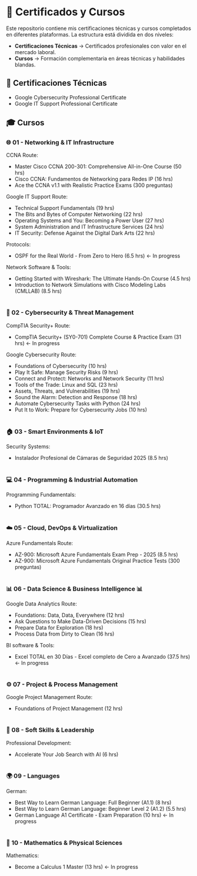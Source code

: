 # 📂 Certificados y Cursos

Este repositorio contiene mis certificaciones técnicas y cursos completados en diferentes plataformas.
La estructura está dividida en dos niveles:  
- **Certificaciones Técnicas** → Certificados profesionales con valor en el mercado laboral.  
- **Cursos** → Formación complementaria en áreas técnicas y habilidades blandas.


## 🏅 Certificaciones Técnicas
- Google Cybersecurity Professional Certificate  
- Google IT Support Professional Certificate


## 🎓 Cursos

### 🌐 01 - Networking & IT Infrastructure

CCNA Route:
  - Master Cisco CCNA 200-301: Comprehensive All-in-One Course (50 hrs)
  - Cisco CCNA: Fundamentos de Networking para Redes IP (16 hrs)
  - Ace the CCNA v1.1 with Realistic Practice Exams (300 preguntas)
    
Google IT Support Route:
  - Technical Support Fundamentals (19 hrs)
  - The Bits and Bytes of Computer Networking (22 hrs)
  - Operating Systems and You: Becoming a Power User (27 hrs)
  - System Administration and IT Infrastructure Services (24 hrs)
  - IT Security: Defense Against the Digital Dark Arts (22 hrs)
  
Protocols:
  - OSPF for the Real World - From Zero to Hero (6.5 hrs) <- In progress

Network Software & Tools:
  - Getting Started with Wireshark: The Ultimate Hands-On Course (4.5 hrs)
  - Introduction to Network Simulations with Cisco Modeling Labs (CMLLAB) (8.5 hrs)
<br><br>
### 🔐 02 - Cybersecurity & Threat Management

CompTIA Security+ Route:
  - CompTIA Security+ (SY0-701) Complete Course & Practice Exam (31 hrs) <- In progress

Google Cybersecurity Route:
  - Foundations of Cybersecurity (10 hrs)
  - Play It Safe: Manage Security Risks (9 hrs)
  - Connect and Protect: Networks and Network Security (11 hrs)
  - Tools of the Trade: Linux and SQL (23 hrs)
  - Assets, Threats, and Vulnerabilities (19 hrs)
  - Sound the Alarm: Detection and Response (18 hrs)
  - Automate Cybersecurity Tasks with Python (24 hrs)
  - Put It to Work: Prepare for Cybersecurity Jobs (10 hrs)
<br><br>
### 🏠 03 - Smart Environments & IoT

Security Systems:
  - Instalador Profesional de Cámaras de Seguridad 2025 (8.5 hrs)
<br><br>
### 💻 04 - Programming & Industrial Automation

Programming Fundamentals:
  - Python TOTAL: Programador Avanzado en 16 días (30.5 hrs)
<br><br>
### ☁️ 05 - Cloud, DevOps & Virtualization

Azure Fundamentals Route:
  - AZ-900: Microsoft Azure Fundamentals Exam Prep - 2025 (8.5 hrs)
  - AZ-900: Microsoft Azure Fundamentals Original Practice Tests (300 preguntas)
<br><br>
### 📊 06 - Data Science & Business Intelligence 📊

Google Data Analytics Route:
  - Foundations: Data, Data, Everywhere (12 hrs)
  - Ask Questions to Make Data-Driven Decisions (15 hrs)
  - Prepare Data for Exploration (18 hrs)
  - Process Data from Dirty to Clean (16 hrs)

BI software & Tools:
  - Excel TOTAL en 30 Días - Excel completo de Cero a Avanzado (37.5 hrs) <- In progress
<br><br>
### ⚙️ 07 - Project & Process Management

Google Project Management Route:
  - Foundations of Project Management (12 hrs)
<br><br>
### 🤝 08 - Soft Skills & Leadership 

Professional Development:
  - Accelerate Your Job Search with AI (6 hrs)
<br><br>
### 🌍 09 - Languages  

German:
  - Best Way to Learn German Language: Full Beginner (A1.1) (8 hrs)
  - Best Way to Learn German Language: Beginner Level 2 (A1.2) (5.5 hrs)
  - German Language A1 Certificate - Exam Preparation (10 hrs) <- In progress
<br><br>
### 🧮 10 - Mathematics & Physical Sciences

Mathematics:
  - Become a Calculus 1 Master (13 hrs) <- In progress
